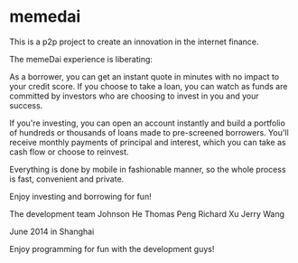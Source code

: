 memedai
=======

This is a p2p project to create an innovation in the internet finance.


The memeDai experience is liberating:

As a borrower, you can get an instant quote in minutes with no impact to your credit score. 
If you choose to take a loan, you can watch as funds are committed by investors who are 
choosing to invest in you and your success.

If you're investing, you can open an account instantly and build a portfolio of hundreds or 
thousands of loans made to pre-screened borrowers. You'll receive monthly payments of principal 
and interest, which you can take as cash flow or choose to reinvest.

Everything is done by mobile in fashionable manner, so the whole process is fast, convenient and private.

Enjoy investing and borrowing for fun!


The development team
Johnson He
Thomas Peng
Richard Xu
Jerry Wang

June 2014 in Shanghai 

Enjoy programming for fun with the development guys!

